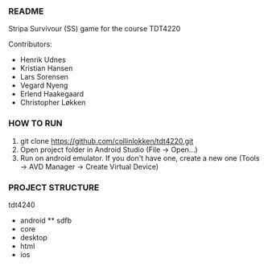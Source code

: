 ### README
Stripa Survivour (SS) game for the course TDT4220

Contributors:
* Henrik Udnes
* Kristian Hansen
* Lars Sorensen
* Vegard Nyeng
* Erlend Haakegaard
* Christopher Løkken

### HOW TO RUN

1. git clone https://github.com/collinlokken/tdt4220.git
2. Open project folder in Android Studio (File -> Open...)
3. Run on android emulator. If you don't have one, create a new one (Tools -> AVD Manager -> Create Virtual Device)

### PROJECT STRUCTURE

tdt4240
* android
** sdfb
* core
* desktop
* html
* ios 
